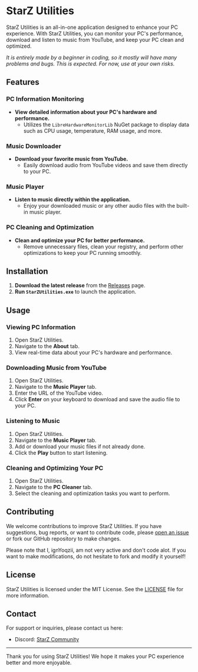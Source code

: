 # StarZ Utilities

StarZ Utilities is an all-in-one application designed to enhance your PC experience. With StarZ Utilities, you can monitor your PC's performance, download and listen to music from YouTube, and keep your PC clean and optimized. 

*It is entirely made by a beginner in coding, so it mostly will have many problems and bugs. This is expected. For now, use at your own risks.*

## Features

### PC Information Monitoring
- **View detailed information about your PC's hardware and performance.**
  - Utilizes the `LibreHardwareMonitorLib` NuGet package to display data such as CPU usage, temperature, RAM usage, and more.

### Music Downloader
- **Download your favorite music from YouTube.**
  - Easily download audio from YouTube videos and save them directly to your PC.

### Music Player
- **Listen to music directly within the application.**
  - Enjoy your downloaded music or any other audio files with the built-in music player.

### PC Cleaning and Optimization
- **Clean and optimize your PC for better performance.**
  - Remove unnecessary files, clean your registry, and perform other optimizations to keep your PC running smoothly.

## Installation

1. **Download the latest release** from the [Releases](https://github.com/ignYoqzii/StarZUtilities/releases) page.
2. **Run `StarZUtilities.exe`** to launch the application.

## Usage

### Viewing PC Information
1. Open StarZ Utilities.
2. Navigate to the **About** tab.
3. View real-time data about your PC's hardware and performance.

### Downloading Music from YouTube
1. Open StarZ Utilities.
2. Navigate to the **Music Player** tab.
3. Enter the URL of the YouTube video.
4. Click **Enter** on your keyboard to download and save the audio file to your PC.

### Listening to Music
1. Open StarZ Utilities.
2. Navigate to the **Music Player** tab.
3. Add or download your music files if not already done.
4. Click the **Play** button to start listening.

### Cleaning and Optimizing Your PC
1. Open StarZ Utilities.
2. Navigate to the **PC Cleaner** tab.
3. Select the cleaning and optimization tasks you want to perform.

## Contributing

We welcome contributions to improve StarZ Utilities. If you have suggestions, bug reports, or want to contribute code, please [open an issue](https://github.com/ignYoqzii/StarZUtilities/issues) or fork our GitHub repository to make changes. 

Please note that I, ignYoqzii, am not very active and don't code alot. If you want to make modifications, do not hesitate to fork and modify it yourself!

## License

StarZ Utilities is licensed under the MIT License. See the [LICENSE](https://github.com/ignYoqzii/StarZUtilities/blob/main/LICENSE) file for more information.

## Contact

For support or inquiries, please contact us here:
- Discord: [StarZ Community](https://discord.gg/ScR9MGbRSY)

---

Thank you for using StarZ Utilities! We hope it makes your PC experience better and more enjoyable.

